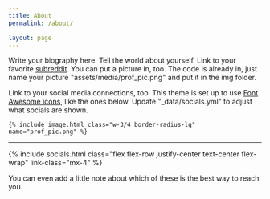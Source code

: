 ```yaml
---
title: About
permalink: /about/

layout: page
---
```


<div class="flex flex-column lg:flex-row align-items-center">
	<div class="lg:text-justify lg:mr-12">
		<p>
			Write your biography here. Tell the world about yourself. Link to your favorite <a href="http://reddit.com" target="blank">subreddit</a>. You can put a picture in, too. The code is already in, just name your picture "assets/media/prof_pic.png" and put it in the img folder. 
		<p>
		</p>
			Link to your social media connections, too. This theme is set up to use <a href="http://fortawesome.github.io/Font-Awesome/" target="blank">Font Awesome icons</a>, like the ones below. Update "_data/socials.yml" to adjust what socials are shown.
		</p>
	</div>

	{% include image.html class="w-3/4 border-radius-lg" name="prof_pic.png" %}
</div>

<hr/>

{% include socials.html class="flex flex-row justify-center text-center flex-wrap" link-class="mx-4" %}

<div class="mt-6 lg:mt-2"></div>

<p class="caption text-center">
	You can even add a little note about which of these is the best way to reach you.
</p>